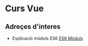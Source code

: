 # Curs Vue

## Adreçes d'interes
- Explicació mòduls ES6 [ES6 Mòduls](https://lenguajejs.com/javascript/caracteristicas/modulos-es6/)
